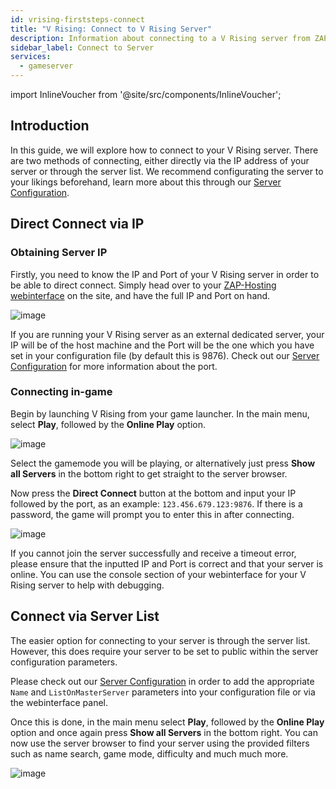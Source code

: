 ```yaml
---
id: vrising-firststeps-connect
title: "V Rising: Connect to V Rising Server"
description: Information about connecting to a V Rising server from ZAP-Hosting - ZAP-Hosting.com documentation
sidebar_label: Connect to Server
services:
  - gameserver
---
```


import InlineVoucher from '@site/src/components/InlineVoucher';

## Introduction

In this guide, we will explore how to connect to your V Rising server. There are two methods of connecting, either directly via the IP address of your server or through the server list. We recommend configurating the server to your likings beforehand, learn more about this through our [Server Configuration](vrising-configuration.md).

<InlineVoucher />

## Direct Connect via IP

### Obtaining Server IP

Firstly, you need to know the IP and Port of your V Rising server in order to be able to direct connect. Simply head over to your [ZAP-Hosting webinterface](https://zap-hosting.com/en/customer/) on the site, and have the full IP and Port on hand.

![image](https://screensaver01.zap-hosting.com/index.php/s/4L86LFeqL8o96kn/preview)

If you are running your V Rising server as an external dedicated server, your IP will be of the host machine and the Port will be the one which you have set in your configuration file (by default this is 9876). Check out our [Server Configuration](vrising-configuration.md) for more information about the port.

### Connecting in-game

Begin by launching V Rising from your game launcher. In the main menu, select **Play**, followed by the **Online Play** option.

![image](https://screensaver01.zap-hosting.com/index.php/s/cJcnRAX2Wj7sogx/preview)

Select the gamemode you will be playing, or alternatively just press **Show all Servers** in the bottom right to get straight to the server browser. 

Now press the **Direct Connect** button at the bottom and input your IP followed by the port, as an example: `123.456.679.123:9876`. If there is a password, the game will prompt you to enter this in after connecting.

![image](https://screensaver01.zap-hosting.com/index.php/s/tfroQDEgmr3p2D8/preview)

If you cannot join the server successfully and receive a timeout error, please ensure that the inputted IP and Port is correct and that your server is online. You can use the console section of your webinterface for your V Rising server to help with debugging.

## Connect via Server List

The easier option for connecting to your server is through the server list. However, this does require your server to be set to public within the server configuration parameters. 

Please check out our [Server Configuration](vrising-configuration.md) in order to add the appropriate `Name` and `ListOnMasterServer` parameters into your configuration file or via the webinterface panel.

Once this is done, in the main menu select **Play**, followed by the **Online Play** option and once again press **Show all Servers** in the bottom right. You can now use the server browser to find your server using the provided filters such as name search, game mode, difficulty and much much more.

![image](https://screensaver01.zap-hosting.com/index.php/s/CGoZBkRsGTwkTQg/preview)